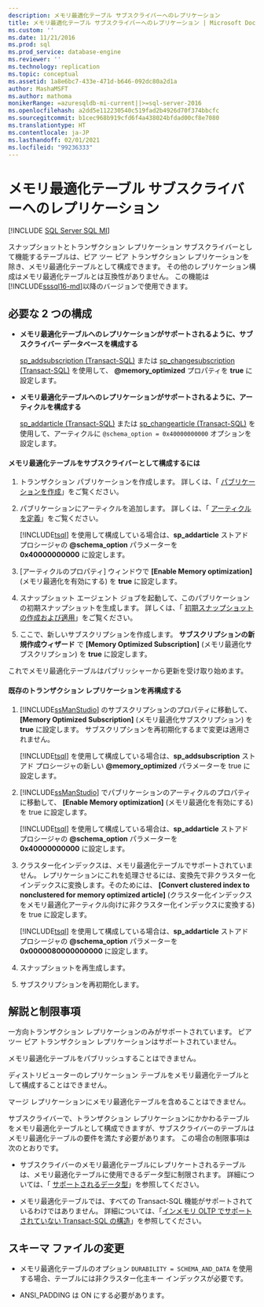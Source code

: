 ```yaml
---
description: メモリ最適化テーブル サブスクライバーへのレプリケーション
title: メモリ最適化テーブル サブスクライバーへのレプリケーション | Microsoft Docs
ms.custom: ''
ms.date: 11/21/2016
ms.prod: sql
ms.prod_service: database-engine
ms.reviewer: ''
ms.technology: replication
ms.topic: conceptual
ms.assetid: 1a8e6bc7-433e-471d-b646-092dc80a2d1a
author: MashaMSFT
ms.author: mathoma
monikerRange: =azuresqldb-mi-current||>=sql-server-2016
ms.openlocfilehash: a2dd5e112230540c519fad2b4926d70f374bbcfc
ms.sourcegitcommit: b1cec968b919cfd6f4a438024bfdad00cf8e7080
ms.translationtype: HT
ms.contentlocale: ja-JP
ms.lasthandoff: 02/01/2021
ms.locfileid: "99236333"
---
```

# <a name="replication-to-memory-optimized-table-subscribers"></a>メモリ最適化テーブル サブスクライバーへのレプリケーション
[!INCLUDE [SQL Server SQL MI](../../includes/applies-to-version/sql-asdbmi.md)]

  スナップショットとトランザクション レプリケーション サブスクライバーとして機能するテーブルは、ピア ツー ピア トランザクション レプリケーションを除き、メモリ最適化テーブルとして構成できます。 その他のレプリケーション構成はメモリ最適化テーブルとは互換性がありません。 この機能は [!INCLUDE[sssql16-md](../../includes/sssql16-md.md)]以降のバージョンで使用できます。  
  
## <a name="two-configurations-are-required"></a>必要な 2 つの構成  
  
-   **メモリ最適化テーブルへのレプリケーションがサポートされるように、サブスクライバー データベースを構成する**  
  
     [sp_addsubscription &#40;Transact-SQL&#41;](../../relational-databases/system-stored-procedures/sp-addsubscription-transact-sql.md) または [sp_changesubscription &#40;Transact-SQL&#41;](../../relational-databases/system-stored-procedures/sp-changesubscription-transact-sql.md) を使用して、 **\@memory_optimized** プロパティを **true** に設定します。  
  
-   **メモリ最適化テーブルへのレプリケーションがサポートされるように、アーティクルを構成する**  
  
     [sp_addarticle &#40;Transact-SQL&#41;](../../relational-databases/system-stored-procedures/sp-addarticle-transact-sql.md) または [sp_changearticle &#40;Transact-SQL&#41;](../../relational-databases/system-stored-procedures/sp-changearticle-transact-sql.md) を使用して、アーティクルに `@schema_option = 0x40000000000` オプションを設定します。  
  
#### <a name="to-configure-a-memory-optimized-table-as-a-subscriber"></a>メモリ最適化テーブルをサブスクライバーとして構成するには  
  
1.  トランザクション パブリケーションを作成します。 詳しくは、「 [パブリケーションを作成](../../relational-databases/replication/publish/create-a-publication.md)」をご覧ください。  
  
2.  パブリケーションにアーティクルを追加します。 詳しくは、「 [アーティクルを定義](../../relational-databases/replication/publish/define-an-article.md)」をご覧ください。  
  
     [!INCLUDE[tsql](../../includes/tsql-md.md)] を使用して構成している場合は、**sp_addarticle** ストアド プロシージャの **\@schema_option** パラメーターを   
    **0x40000000000** に設定します。  
  
3.  [アーティクルのプロパティ] ウィンドウで **[Enable Memory optimization]** (メモリ最適化を有効にする) を **true** に設定します。  
  
4.  スナップショット エージェント ジョブを起動して、このパブリケーションの初期スナップショットを生成します。 詳しくは、「 [初期スナップショットの作成および適用](../../relational-databases/replication/create-and-apply-the-initial-snapshot.md)」をご覧ください。  
  
5.  ここで、新しいサブスクリプションを作成します。 **サブスクリプションの新規作成ウィザード** で **[Memory Optimized Subscription]** (メモリ最適化サブスクリプション) を **true** に設定します。  

 これでメモリ最適化テーブルはパブリッシャーから更新を受け取り始めます。  
  
#### <a name="reconfigure-an-existing-transaction-replication"></a>既存のトランザクション レプリケーションを再構成する  
  
1.  [!INCLUDE[ssManStudio](../../includes/ssmanstudio-md.md)] のサブスクリプションのプロパティに移動して、 **[Memory Optimized Subscription]** (メモリ最適化サブスクリプション) を **true** に設定します。 サブスクリプションを再初期化するまで変更は適用されません。  
  
     [!INCLUDE[tsql](../../includes/tsql-md.md)] を使用して構成している場合は、**sp_addsubscription** ストアド プロシージャの新しい **\@memory_optimized** パラメーターを true に設定します。  
  
2.  [!INCLUDE[ssManStudio](../../includes/ssmanstudio-md.md)] でパブリケーションのアーティクルのプロパティに移動して、 **[Enable Memory optimization]** (メモリ最適化を有効にする) を true に設定します。  
  
     [!INCLUDE[tsql](../../includes/tsql-md.md)] を使用して構成している場合は、**sp_addarticle** ストアド プロシージャの **\@schema_option** パラメーターを   
    **0x40000000000** に設定します。  
  
3.  クラスター化インデックスは、メモリ最適化テーブルでサポートされていません。 レプリケーションにこれを処理させるには、変換先で非クラスター化インデックスに変換します。そのためには、 **[Convert clustered index to nonclustered for memory optimized article]** (クラスター化インデックスをメモリ最適化アーティクル向けに非クラスター化インデックスに変換する) を true に設定します。  
  
     [!INCLUDE[tsql](../../includes/tsql-md.md)] を使用して構成している場合は、**sp_addarticle** ストアド プロシージャの **\@schema_option** パラメーターを **0x0000080000000000** に設定します。  
  
4.  スナップショットを再生成します。  
  
5.  サブスクリプションを再初期化します。  
  
## <a name="remarks-and-restrictions"></a>解説と制限事項  
 一方向トランザクション レプリケーションのみがサポートされています。 ピア ツー ピア トランザクション レプリケーションはサポートされていません。  
  
 メモリ最適化テーブルをパブリッシュすることはできません。  
  
 ディストリビューターのレプリケーション テーブルをメモリ最適化テーブルとして構成することはできません。  
  
 マージ レプリケーションにメモリ最適化テーブルを含めることはできません。  
  
 サブスクライバーで、トランザクション レプリケーションにかかわるテーブルをメモリ最適化テーブルとして構成できますが、サブスクライバーのテーブルはメモリ最適化テーブルの要件を満たす必要があります。 この場合の制限事項は次のとおりです。  
 
-   サブスクライバーのメモリ最適化テーブルにレプリケートされるテーブルは、メモリ最適化テーブルに使用できるデータ型に制限されます。 詳細については、「 [サポートされるデータ型](../../relational-databases/in-memory-oltp/supported-data-types-for-in-memory-oltp.md)」を参照してください。  
  
-   メモリ最適化テーブルでは、すべての Transact-SQL 機能がサポートされているわけではありません。 詳細については、「[インメモリ OLTP でサポートされていない Transact-SQL の構造](../../relational-databases/in-memory-oltp/transact-sql-constructs-not-supported-by-in-memory-oltp.md)」を参照してください。  
  
##  <a name="modifying-a-schema-file"></a><a name="Schema"></a> スキーマ ファイルの変更  
  
-   メモリ最適化テーブルのオプション `DURABILITY = SCHEMA_AND_DATA` を使用する場合、テーブルには非クラスター化主キー インデックスが必要です。  
  
-   ANSI_PADDING は ON にする必要があります。  
  
  
  
